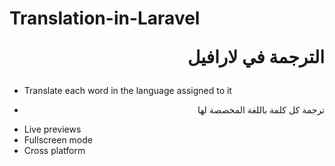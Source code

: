 # Translation-in-Laravel  <p align="right"> الترجمة في لارافيل </p>


- Translate each word in the language assigned to it
- <p align="right"> ترجمة كل كلمة باللغة المخصصة لها </p>
- Live previews
- Fullscreen mode
- Cross platform



<!-- <p align="right"> right </p> -->
<!-- <p align="center"> right </p> -->
